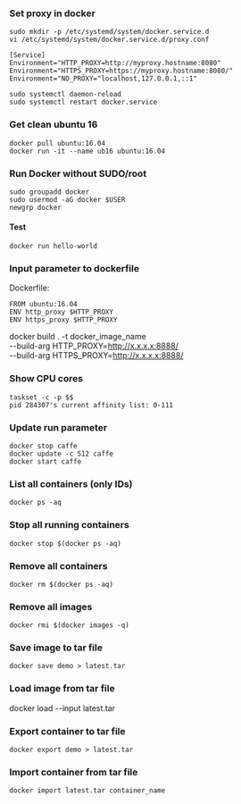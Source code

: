 ### Set proxy in docker
```
sudo mkdir -p /etc/systemd/system/docker.service.d
vi /etc/systemd/system/docker.service.d/proxy.conf

[Service]
Environment="HTTP_PROXY=http://myproxy.hostname:8080"
Environment="HTTPS_PROXY=https://myproxy.hostname:8080/"
Environment="NO_PROXY="localhost,127.0.0.1,::1"

sudo systemctl daemon-reload
sudo systemctl restart docker.service
```
### Get clean ubuntu 16 ###
```
docker pull ubuntu:16.04
docker run -it --name ub16 ubuntu:16.04 
```
### Run Docker without SUDO/root
```
sudo groupadd docker
sudo usermod -aG docker $USER
newgrp docker 
```
#### Test
```
docker run hello-world
```
### Input parameter to dockerfile ###
Dockerfile:
```
FROM ubuntu:16.04
ENV http_proxy $HTTP_PROXY
ENV https_proxy $HTTP_PROXY

```

docker build . -t docker_image_name \
--build-arg HTTP_PROXY=http://x.x.x.x:8888/ \
--build-arg HTTPS_PROXY=http://x.x.x.x:8888/

### Show CPU cores
```
taskset -c -p $$
pid 284307's current affinity list: 0-111
```

### Update run parameter
```
docker stop caffe
docker update -c 512 caffe
docker start caffe
```

### List all containers (only IDs)
`docker ps -aq`

### Stop all running containers
`docker stop $(docker ps -aq)`

### Remove all containers
`docker rm $(docker ps -aq)`

### Remove all images
`docker rmi $(docker images -q)`

### Save image to tar file
```
docker save demo > latest.tar
```
### Load image from tar file
docker load --input latest.tar

### Export container to tar file
```
docker export demo > latest.tar
```
### Import container from tar file
```
docker import latest.tar container_name
```
